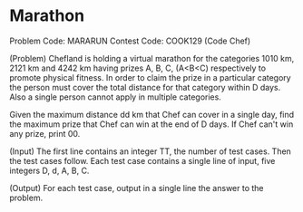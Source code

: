 # Marathon
Problem Code: MARARUN Contest Code: COOK129 (Code Chef)

(Problem)
Chefland is holding a virtual marathon for the categories 1010 km, 2121 km and 4242 km having prizes A, B, C, (A<B<C) respectively to promote physical fitness. In order to claim the prize in a particular category the person must cover the total distance for that category within D days. Also a single person cannot apply in multiple categories.

Given the maximum distance dd km that Chef can cover in a single day, find the maximum prize that Chef can win at the end of D days. If Chef can't win any prize, print 00.

(Input)
The first line contains an integer TT, the number of test cases. Then the test cases follow.
Each test case contains a single line of input, five integers D, d, A, B, C.

(Output)
For each test case, output in a single line the answer to the problem.
